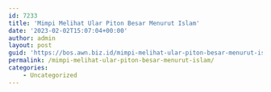 ```yaml
---
id: 7233
title: 'Mimpi Melihat Ular Piton Besar Menurut Islam'
date: '2023-02-02T15:07:04+00:00'
author: admin
layout: post
guid: 'https://bos.awn.biz.id/mimpi-melihat-ular-piton-besar-menurut-islam/'
permalink: /mimpi-melihat-ular-piton-besar-menurut-islam/
categories:
    - Uncategorized
---
```


